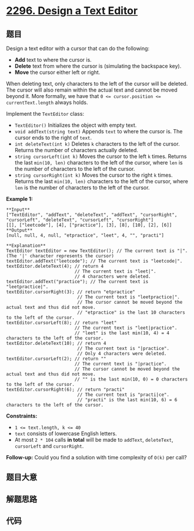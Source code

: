 # [2296. Design a Text Editor](https://leetcode.com/problems/design-a-text-editor)

## 题目

Design a text editor with a cursor that can do the following:

  * **Add** text to where the cursor is.
  * **Delete** text from where the cursor is (simulating the backspace key).
  * **Move** the cursor either left or right.

When deleting text, only characters to the left of the cursor will be deleted.
The cursor will also remain within the actual text and cannot be moved beyond
it. More formally, we have that `0 <= cursor.position <= currentText.length`
always holds.

Implement the `TextEditor` class:

  * `TextEditor()` Initializes the object with empty text.
  * `void addText(string text)` Appends `text` to where the cursor is. The cursor ends to the right of `text`.
  * `int deleteText(int k)` Deletes `k` characters to the left of the cursor. Returns the number of characters actually deleted.
  * `string cursorLeft(int k)` Moves the cursor to the left `k` times. Returns the last `min(10, len)` characters to the left of the cursor, where `len` is the number of characters to the left of the cursor.
  * `string cursorRight(int k)` Moves the cursor to the right `k` times. Returns the last `min(10, len)` characters to the left of the cursor, where `len` is the number of characters to the left of the cursor.



**Example 1:**

    
    
    **Input**
    ["TextEditor", "addText", "deleteText", "addText", "cursorRight", "cursorLeft", "deleteText", "cursorLeft", "cursorRight"]
    [[], ["leetcode"], [4], ["practice"], [3], [8], [10], [2], [6]]
    **Output**
    [null, null, 4, null, "etpractice", "leet", 4, "", "practi"]
    
    **Explanation**
    TextEditor textEditor = new TextEditor(); // The current text is "|". (The '|' character represents the cursor)
    textEditor.addText("leetcode"); // The current text is "leetcode|".
    textEditor.deleteText(4); // return 4
                              // The current text is "leet|". 
                              // 4 characters were deleted.
    textEditor.addText("practice"); // The current text is "leetpractice|". 
    textEditor.cursorRight(3); // return "etpractice"
                               // The current text is "leetpractice|". 
                               // The cursor cannot be moved beyond the actual text and thus did not move.
                               // "etpractice" is the last 10 characters to the left of the cursor.
    textEditor.cursorLeft(8); // return "leet"
                              // The current text is "leet|practice".
                              // "leet" is the last min(10, 4) = 4 characters to the left of the cursor.
    textEditor.deleteText(10); // return 4
                               // The current text is "|practice".
                               // Only 4 characters were deleted.
    textEditor.cursorLeft(2); // return ""
                              // The current text is "|practice".
                              // The cursor cannot be moved beyond the actual text and thus did not move. 
                              // "" is the last min(10, 0) = 0 characters to the left of the cursor.
    textEditor.cursorRight(6); // return "practi"
                               // The current text is "practi|ce".
                               // "practi" is the last min(10, 6) = 6 characters to the left of the cursor.
    



**Constraints:**

  * `1 <= text.length, k <= 40`
  * `text` consists of lowercase English letters.
  * At most `2 * 104` calls **in total** will be made to `addText`, `deleteText`, `cursorLeft` and `cursorRight`.



**Follow-up:** Could you find a solution with time complexity of `O(k)` per
call?


## 题目大意

## 解题思路

## 代码

```javascript

```

